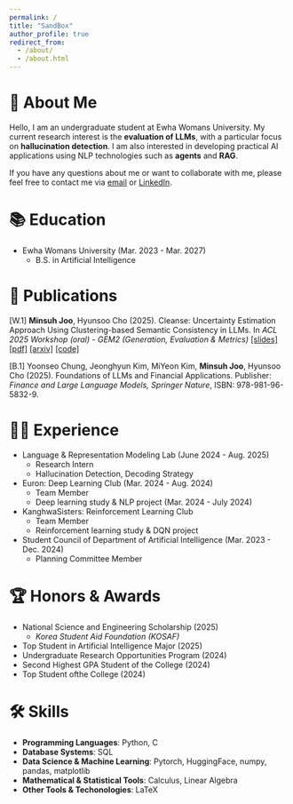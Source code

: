 ```yaml
---
permalink: /
title: "SandBox"
author_profile: true
redirect_from: 
  - /about/
  - /about.html
---
```


👋 About Me
======
Hello, I am an undergraduate student at Ewha Womans University. My current research interest is the **evaluation of LLMs**, with a particular focus on **hallucination detection**. I am also interested in developing practical AI applications using NLP technologies such as **agents** and **RAG**.

If you have any questions about me or want to collaborate with me, please feel free to contact me via [email](mailto:judyjoo21@ewha.ac.kr) or [LinkedIn](https://www.linkedin.com/in/minsuh-joo-b77a30377/). 



📚 Education
======
* Ewha Womans University (Mar. 2023 - Mar. 2027)
  * B.S. in Artificial Intelligence



📄 Publications
======
[W.1] **Minsuh Joo**, Hyunsoo Cho (2025). Cleanse: Uncertainty Estimation Approach Using Clustering-based Semantic Consistency in LLMs. In _ACL 2025 Workshop (oral) - GEM2 (Generation, Evaluation & Metrics)_ [[slides]](http://juminsuh.github.io/files/slide_Cleanse.pdf) [[pdf]](http://juminsuh.github.io/files/37_Cleanse_Uncertainty_Estimat.pdf) [[arxiv]](https://arxiv.org/abs/2507.14649) [[code]](https://github.com/juminsuh/Cleanse)

[B.1] Yoonseo Chung, Jeonghyun Kim, MiYeon Kim, **Minsuh Joo**, Hyunsoo  Cho (2025). Foundations of LLMs and Financial Applications. Publisher: _Finance and Large Language Models, Springer Nature_, ISBN: 978-981-96-5832-9.



👩‍💻 Experience
======
* Language & Representation Modeling Lab (June 2024 - Aug. 2025)
  * Research Intern
  * Hallucination Detection, Decoding Strategy
* Euron: Deep Learning Club (Mar. 2024 - Aug. 2024)
  * Team Member
  * Deep learning study & NLP project (Mar. 2024 - July 2024)
* KanghwaSisters: Reinforcement Learning Club
  * Team Member
  * Reinforcement learning study & DQN project
* Student Council of Department of Artificial Intelligence (Mar. 2023 - Dec. 2024)
  * Planning Committee Member   



🏆 Honors & Awards
======
* National Science and Engineering Scholarship (2025)
  * _Korea Student Aid Foundation (KOSAF)_ 
* Top Student in Artificial Intelligence Major (2025)
* Undergraduate Research Opportunities Program (2024)
* Second Highest GPA Student of the College (2024)
* Top Student ofthe College (2024)



🛠️ Skills 
======
* **Programming Languages**: Python, C
* **Database Systems**: SQL
* **Data Science & Machine Learning**: Pytorch, HuggingFace, numpy, pandas, matplotlib
* **Mathematical & Statistical Tools**: Calculus, Linear Algebra
* **Other Tools & Techonologies**: LaTeX
